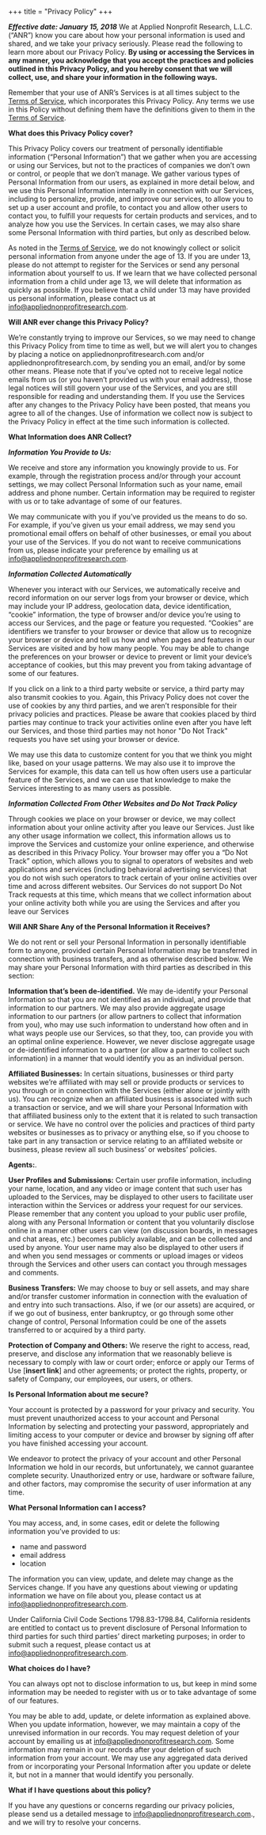 +++
title = "Privacy Policy"
+++

_**Effective date: January 15, 2018**_
We at Applied Nonprofit Research, L.L.C. (“ANR”) know you care about how your personal information is used and shared, and we take your privacy seriously. Please read the following to learn more about our Privacy Policy. **By using or accessing the Services in any manner, you acknowledge that you accept the practices and policies outlined in this Privacy Policy, and you hereby consent that we will collect, use, and share your information in the following ways.**

Remember that your use of ANR’s Services is at all times subject to the [Terms of Service](https://www.appliednonprofitresearch.com/terms-of-service/), which incorporates this Privacy Policy.  Any terms we use in this Policy without defining them have the definitions given to them in the [Terms of Service](https://www.appliednonprofitresearch.com/terms-of-service/).

**What does this Privacy Policy cover?**

This Privacy Policy covers our treatment of personally identifiable information (“Personal Information”) that we gather when you are accessing or using our Services, but not to the practices of companies we don’t own or control, or people that we don’t manage.  We gather various types of Personal Information from our users, as explained in more detail below, and we use this Personal Information internally in connection with our Services, including to personalize, provide, and improve our services, to allow you to set up a user account and profile, to contact you and allow other users to contact you, to fulfill your requests for certain products and services, and to analyze how you use the Services. In certain cases, we may also share some Personal Information with third parties, but only as described below.

As noted in the [Terms of Service](https://www.appliednonprofitresearch.com/terms-of-service/), we do not knowingly collect or solicit personal information from anyone under the age of 13. If you are under 13, please do not attempt to register for the Services or send any personal information about yourself to us. If we learn that we have collected personal information from a child under age 13, we will delete that information as quickly as possible. If you believe that a child under 13 may have provided us personal information, please contact us at [info@appliednonprofitresearch.com](mailto:info@appliednonprofitresearch.com).

**Will ANR ever change this Privacy Policy?**

We’re constantly trying to improve our Services, so we may need to change this Privacy Policy from time to time as well, but we will alert you to changes by placing a notice on appliednonprofitresearch.com and/or appliednonprofitresearch.com, by sending you an email, and/or by some other means. Please note that if you’ve opted not to receive legal notice emails from us (or you haven’t provided us with your email address), those legal notices will still govern your use of the Services, and you are still responsible for reading and understanding them.  If you use the Services after any changes to the Privacy Policy have been posted, that means you agree to all of the changes. Use of information we collect now is subject to the Privacy Policy in effect at the time such information is collected.

**What Information does ANR Collect?**

_**Information You Provide to Us:**_

We receive and store any information you knowingly provide to us. For example, through the registration process and/or through your account settings, we may collect Personal Information such as your name, email address and phone number.  Certain information may be required to register with us or to take advantage of some of our features.

We may communicate with you if you’ve provided us the means to do so. For example, if you’ve given us your email address, we may send you promotional email offers on behalf of other businesses, or email you about your use of the Services.   If you do not want to receive communications from us, please indicate your preference by emailing us at [info@appliednonprofitresearch.com](mailto:info@appliednonprofitresearch.com).

_**Information Collected Automatically**_

Whenever you interact with our Services, we automatically receive and record information on our server logs from your browser or device, which may include your IP address, geolocation data, device identification, “cookie” information, the type of browser and/or device you’re using to access our Services, and the page or feature you requested. “Cookies” are identifiers we transfer to your browser or device that allow us to recognize your browser or device and tell us how and when pages and features in our Services are visited and by how many people.  You may be able to change the preferences on your browser or device to prevent or limit your device’s acceptance of cookies, but this may prevent you from taking advantage of some of our features.

If you click on a link to a third party website or service, a third party may also transmit cookies to you.  Again, this Privacy Policy does not cover the use of cookies by any third parties, and we aren’t responsible for their privacy policies and practices.  Please be aware that cookies placed by third parties may continue to track your activities online even after you have left our Services, and those third parties may not honor "Do Not Track" requests you have set using your browser or device.

We may use this data to customize content for you that we think you might like, based on your usage patterns.  We may also use it to improve the Services  for example, this data can tell us how often users use a particular feature of the Services, and we can use that knowledge to make the Services interesting to as many users as possible.

_**Information Collected From Other Websites and Do Not Track Policy**_

Through cookies we place on your browser or device, we may collect information about your online activity after you leave our Services.  Just like any other usage information we collect, this information allows us to improve the    Services and customize your online experience, and otherwise as described in this Privacy Policy.  Your browser may offer you a “Do Not Track” option, which allows you to signal to operators of websites and web applications and services (including behavioral advertising services) that you do not wish such operators to track certain of your online activities over time and across different websites.  Our Services do not support Do Not Track requests at this time, which means that we collect information about your online activity both while you are using the Services and after you leave our Services

**Will ANR Share Any of the Personal Information it Receives?**

We do not rent or sell your Personal Information in personally identifiable form to anyone, provided certain Personal Information may be transferred in connection with business transfers, and as otherwise described below. We may share your Personal Information with third parties as described in this section:

**Information that’s been de-identified.**  We may de-identify your Personal Information so that you are not identified as an individual, and provide that information to our partners. We may also provide aggregate usage information to our partners (or allow partners to collect that information from you), who may use such information to understand how often and in what ways people use our Services, so that they, too, can provide you with an optimal online experience. However, we never disclose aggregate usage or de-identified information to a partner (or allow a partner to collect such information) in a manner that would identify you as an individual person.

**Affiliated Businesses:** In certain situations, businesses or third party websites we’re affiliated with may sell or provide products or services to you through or in connection with the Services (either alone or jointly with us).  You can recognize when an affiliated business is associated with such a transaction or service, and we will share your Personal Information with that affiliated business only to the extent that it is related to such transaction or service. We have no control over the policies and practices of third party websites or businesses as to privacy or anything else, so if you choose to take part in any transaction or service relating to an affiliated website or business, please review all such business’ or websites’ policies.

**Agents:**.

**User Profiles and Submissions:** Certain user profile information, including your name, location, and any video or image content that such user has uploaded to the Services, may be displayed to other users to facilitate user interaction within the Services or address your request for our services.  Please remember that any content you upload to your public user profile, along with any Personal Information or content that you voluntarily disclose online in a manner other users can view (on discussion boards, in messages and chat areas, etc.) becomes publicly available, and can be collected and used by anyone.  Your user name may also be displayed to other users if and when you send messages or comments or upload images or videos through the Services and other users can contact you through messages and comments.

**Business Transfers:** We may choose to buy or sell assets, and may share and/or transfer customer information in connection with the evaluation of and entry into such transactions.  Also, if we (or our assets) are acquired, or if we go out of business, enter bankruptcy, or go through some other change of control, Personal Information could be one of the assets transferred to or acquired by a third party.

**Protection of Company and Others:** We reserve the right to access, read, preserve, and disclose any information that we reasonably believe is necessary to comply with law or court order; enforce or apply our Terms of Use [**insert link**] and other agreements; or protect the rights, property, or safety of Company, our employees, our users, or others.

**Is Personal Information about me secure?**

Your account is protected by a password for your privacy and security.  You must prevent unauthorized access to your account and Personal Information by selecting and protecting your password, appropriately and limiting access to your computer or device and browser by signing off after you have finished accessing your account.

We endeavor to protect the privacy of your account and other Personal Information we hold in our records, but unfortunately, we cannot guarantee complete security.  Unauthorized entry or use, hardware or software failure, and other factors, may compromise the security of user information at any time.

**What Personal Information can I access?**

You may access, and, in some cases, edit or delete the following information you’ve provided to us:
- name and password
- email address
- location

The information you can view, update, and delete may change as the Services change.  If you have any questions about viewing or updating information we have on file about you, please contact us at [info@appliednonprofitresearch.com](mailto:info@appliednonprofitresearch.com).

Under California Civil Code Sections 1798.83-1798.84, California residents are entitled to contact us to prevent disclosure of Personal Information to third parties for such third parties’ direct marketing purposes; in order to submit such a request, please contact us at [info@appliednonprofitresearch.com](mailto:info@appliednonprofitresearch.com).

**What choices do I have?**

You can always opt not to disclose information to us, but keep in mind some information may be needed to register with us or to take advantage of some of our features.

You may be able to add, update, or delete information as explained above.  When you update information, however, we may maintain a copy of the unrevised information in our records.  You may request deletion of your account by emailing us at info@appliednonprofitresearch.com.  Some information may remain in our records after your deletion of such information from your account. We may use any aggregated data derived from or incorporating your Personal Information after you update or delete it, but not in a manner that would identify you personally.

**What if I have questions about this policy?**

If you have any questions or concerns regarding our privacy policies, please send us a detailed message to [info@appliednonprofitresearch.com](mailto:info@appliednonprofitresearch.com)., and we will try to resolve your concerns.

